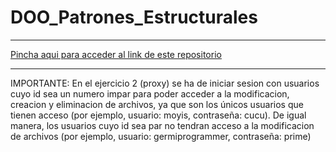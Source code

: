 # DOO_Patrones_Estructurales

---

[Pincha aqui para acceder al link de este repositorio](https://github.com/rnoguer22/DOO_Patrones_Estructurales.git)

---

IMPORTANTE: En el ejercicio 2 (proxy) se ha de iniciar sesion con usuarios cuyo id sea un numero impar para poder acceder a la modificacion, creacion y eliminacion de archivos, ya que son los únicos usuarios que tienen acceso (por ejemplo, usuario: moyis, contraseña: cucu).
De igual manera, los usuarios cuyo id sea par no tendran acceso a la modificacion de archivos (por ejemplo, usuario: germiprogrammer, contraseña: prime)
